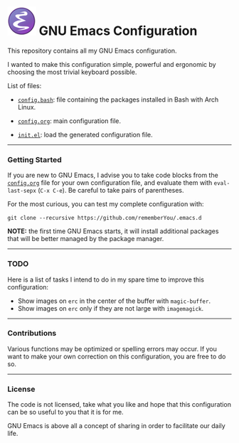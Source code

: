 ![GNU Emacs Logo](assets/emacs.png "GNU Emacs logo") GNU Emacs Configuration
===============================

This repository contains all my GNU Emacs configuration.

I wanted to make this configuration simple, powerful and ergonomic by choosing
the most trivial keyboard possible.

List of files:

* [`config.bash`](https://github.com/rememberYou/.emacs.d/blob/master/config.bash/):
  file containing the packages installed in Bash with Arch Linux.

* [`config.org`](https://github.com/rememberYou/.emacs.d/blob/master/config.org/):
  main configuration file.

* [`init.el`](https://github.com/rememberYou/.emacs.d/blob/master/init.el/):
  load the generated configuration file.

--------------------

### Getting Started ###

If you are new to GNU Emacs, I advise you to take code blocks from the
[`config.org`](https://github.com/rememberYou/.emacs.d/blob/master/config.org/)
file for your own configuration file, and evaluate them with `eval-last-sepx`
(`C-x C-e`). Be careful to take pairs of parentheses.

For the most curious, you can test my complete configuration with:

	git clone --recursive https://github.com/rememberYou/.emacs.d

**NOTE:** the first time GNU Emacs starts, it will install additional packages
that will be better managed by the package manager.

--------------------

### TODO ###

Here is a list of tasks I intend to do in my spare time to improve this configuration:

*  Show images on `erc` in the center of the buffer with `magic-buffer`.
*  Show images on `erc` only if they are not large with `imagemagick`.

--------------------

### Contributions ###

Various functions may be optimized or spelling errors may occur. If you want to
make your own correction on this configuration, you are free to do so.

--------------------

### License ###

The code is not licensed, take what you like and hope that this configuration
can be so useful to you that it is for me.

GNU Emacs is above all a concept of sharing in order to facilitate our daily life.
